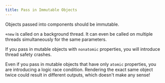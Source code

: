 ```yaml
---
title: Pass in Immutable Objects
---
```


Objects passed into components should be immutable.

`+new` is called on a background thread. It can even be called on multiple threads simultaneously for the same parameters.

If you pass in mutable objects with `nonatomic` properties, you will introduce thread safety crashes.

Even if you pass in mutable objects that have only `atomic` properties, you are introducing a logic race condition. Rendering the exact same object twice could result in different outputs, which doesn't make any sense!
